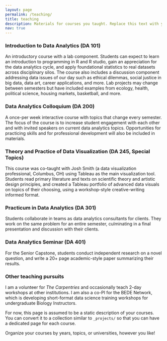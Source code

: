 ```yaml
---
layout: page
permalink: /teaching/
title: teaching
description: Materials for courses you taught. Replace this text with your description.
nav: true
---
```


### Introduction to Data Analytics (DA 101)
An introductory course with a lab component. Students can expect to learn an introduction to programming in R and R studio, gain an appreciation for the data analytics cycle, and apply foundational statistics to real datasets across disciplinary silos. The course also includes a discussion component addressing data issues of our day such as ethical dilemmas, social justice in big data, data art, career applications, and more. Lab projects may change between semesters but have included examples from ecology, health, political science, housing markets, basketball, and more.

### Data Analytics Colloquium (DA 200)
A once-per week interactive course with topics that change every semester. The focus of the course is to increase student engagement with each other and with invited speakers on current data analytics topics. Opportunities for practicing skills and for professional development will also be included in materials.

### Theory and Practice of Data Visualization (DA 245, Special Topics)
This course was co-taught with Josh Smith (a data visualization professional, Columbus, OH) using Tableau as the main visualization tool. Students read primary literature and texts on scientific theory and artistic design principles, and created a Tableau portfolio of advanced data visuals on topics of their choosing, using a workshop-style creative-writing informed format. 

### Practicum in Data Analytics (DA 301)
Students collaborate in teams as data analytics consultants for clients. They work on the same problem for an entire semester, culminating in a final presentation and discussion with their clients. 

### Data Analytics Seminar (DA 401)
For the Senior Capstone, students conduct independent research on a novel question, and write a 20+ page academic-style paper summarizing their results. 

### Other teaching pursuits
I am a volunteer for _The Carpentries_ and occasionally teach 2-day workshops at other institutions. I am also a co-PI for the BEDE Network, which is developing short-format data science training workshops for undergraduate Biology Instructors. 


For now, this page is assumed to be a static description of your courses. You can convert it to a collection similar to `_projects/` so that you can have a dedicated page for each course.

Organize your courses by years, topics, or universities, however you like!
